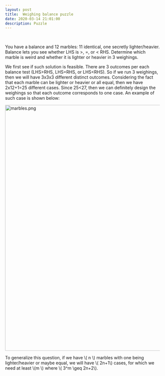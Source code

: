 ```yaml
---
layout: post
title:  Weighing balance puzzle
date: 2020-03-14 21:01:00
description: Puzzle 
---
```




<br>



<p>
You have a balance and 12 marbles: 11 identical, one secretly
lighter/heavier. Balance lets you see whether LHS is &gt;, =, or &lt;
RHS. Determine which marble is weird and whether it is lighter or
heavier in 3 weighings.
</p>


<p>
We first see if such solution is feasible. There are 3 outcomes per each balance test (LHS&gt;RHS, LHS=RHS, or LHS&lt;RHS). So if we run 3 weighings, then we will have 3x3x3 different distinct outcomes. Considering the fact that each marble can be lighter or heavier or all equal, then we have 2x12+1=25 different cases. Since 25&lt;27, then we can definitely design the weighings so that each outcome corresponds to one case. An example of such case is shown below: 
</p>


<div class="figure">
<p><img src="{{site.baseurl}}/assets/posts/marbles.png" alt="marbles.png" width="800px" />
</p>
</div>


<p>
To generalize this question, if we have \( n \) marbles with one being lighter/heavier or maybe equal, we will have \( 2n+1\) cases, for which we need at least \(m \) where \( 3^m \geq 2n+2\). 
</p>

